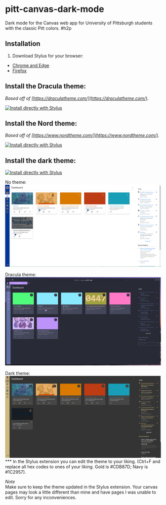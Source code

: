 # pitt-canvas-dark-mode
 
Dark mode for the Canvas web app for University of Pittsburgh students with the classic Pitt colors. #h2p

## Installation
 
1. Download Stylus for your browser:
  - [Chrome and Edge](https://chrome.google.com/webstore/detail/stylus/clngdbkpkpeebahjckkjfobafhncgmne?hl=en)
  - [Firefox](https://addons.mozilla.org/firefox/addon/styl-us/)

<h2>Install the Dracula theme:</h2>
 
_Based off of [https://draculatheme.com/](https://draculatheme.com/)._
 
[![Install directly with Stylus](https://img.shields.io/badge/Install%20directly%20with-Stylus-00adad.svg)](https://raw.githubusercontent.com/robbyhorvath/pitt-canvas-dark-mode/master/dracula-theme/theme.user.css)
 
<h2>Install the Nord theme:</h2>
 
_Based off of [https://www.nordtheme.com/](https://www.nordtheme.com/)._
 
[![Install directly with Stylus](https://img.shields.io/badge/Install%20directly%20with-Stylus-00adad.svg)](https://raw.githubusercontent.com/robbyhorvath/pitt-canvas-dark-mode/master/nord-theme/theme.user.css) 
 
<h2>Install the dark theme:</h2>
 
[![Install directly with Stylus](https://img.shields.io/badge/Install%20directly%20with-Stylus-00adad.svg)](https://raw.githubusercontent.com/robbyhorvath/pitt-canvas-dark-mode/master/dark-theme/theme.user.css)

No theme:
![Sample Image](imgs/showcase-before.png)

Dracula theme:
![Sample Image](imgs/dracula-showcase.png)

Dark theme:
![Sample Image](imgs/showcase-after.png)
*** In the Stylus extension you can edit the theme to your liking. (Ctrl+F and replace all hex codes to ones of your liking. Gold is #CDB87D; Navy is #1C2957).

_Note_<br/>
Make sure to keep the theme updated in the Stylus extension. Your canvas pages may look a little different than mine and have pages I was unable to edit. Sorry for any inconveniences.
